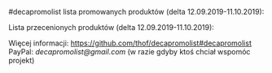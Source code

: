#decapromolist lista promowanych produktów (delta 12.09.2019-11.10.2019):


Lista przecenionych produktów (delta 12.09.2019-11.10.2019):

Więcej informacji: https://github.com/thof/decapromolist#decapromolist  
PayPal: _decapromolist@gmail.com_ (w razie gdyby ktoś chciał wspomóc projekt)  
